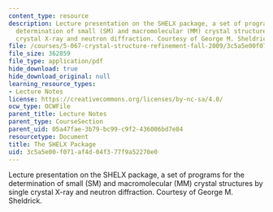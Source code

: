 ```yaml
---
content_type: resource
description: Lecture presentation on the SHELX package, a set of programs for the
  determination of small (SM) and macromolecular (MM) crystal structures by single
  crystal X-ray and neutron diffraction. Courtesy of George M. Sheldrick.
file: /courses/5-067-crystal-structure-refinement-fall-2009/3c5a5e00f071af4d04f377f9a52270e0_MIT5_067F09_lec2_shelx.pdf
file_size: 362859
file_type: application/pdf
hide_download: true
hide_download_original: null
learning_resource_types:
- Lecture Notes
license: https://creativecommons.org/licenses/by-nc-sa/4.0/
ocw_type: OCWFile
parent_title: Lecture Notes
parent_type: CourseSection
parent_uid: 05a47fae-3b79-bc99-c9f2-436006bd7e84
resourcetype: Document
title: The SHELX Package
uid: 3c5a5e00-f071-af4d-04f3-77f9a52270e0
---
```

Lecture presentation on the SHELX package, a set of programs for the determination of small (SM) and macromolecular (MM) crystal structures by single crystal X-ray and neutron diffraction. Courtesy of George M. Sheldrick.
